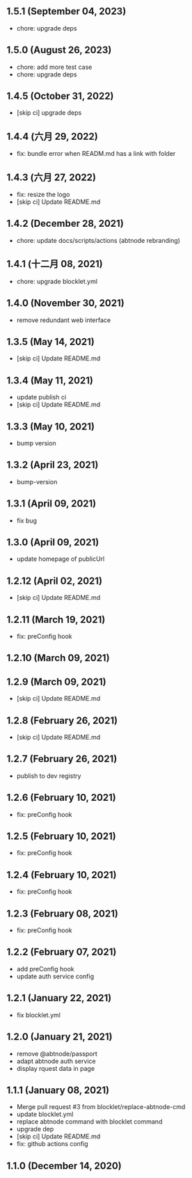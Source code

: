 ## 1.5.1 (September 04, 2023)

- chore: upgrade deps

## 1.5.0 (August 26, 2023)

- chore: add more test case
- chore: upgrade deps

## 1.4.5 (October 31, 2022)

- [skip ci] upgrade deps

## 1.4.4 (六月 29, 2022)

- fix: bundle error when READM.md has a link with folder

## 1.4.3 (六月 27, 2022)

- fix: resize the logo
- [skip ci] Update README.md

## 1.4.2 (December 28, 2021)

- chore: update docs/scripts/actions (abtnode rebranding)

## 1.4.1 (十二月 08, 2021)

- chore: upgrade blocklet.yml

## 1.4.0 (November 30, 2021)

- remove redundant web interface

## 1.3.5 (May 14, 2021)

- [skip ci] Update README.md

## 1.3.4 (May 11, 2021)

- update publish ci
- [skip ci] Update README.md

## 1.3.3 (May 10, 2021)

- bump version

## 1.3.2 (April 23, 2021)

- bump-version

## 1.3.1 (April 09, 2021)

- fix bug

## 1.3.0 (April 09, 2021)

- update homepage of publicUrl

## 1.2.12 (April 02, 2021)

- [skip ci] Update README.md

## 1.2.11 (March 19, 2021)

- fix: preConfig hook

## 1.2.10 (March 09, 2021)

## 1.2.9 (March 09, 2021)

- [skip ci] Update README.md

## 1.2.8 (February 26, 2021)

- [skip ci] Update README.md

## 1.2.7 (February 26, 2021)

- publish to dev registry

## 1.2.6 (February 10, 2021)

- fix: preConfig hook

## 1.2.5 (February 10, 2021)

- fix: preConfig hook

## 1.2.4 (February 10, 2021)

- fix: preConfig hook

## 1.2.3 (February 08, 2021)

- fix: preConfig hook

## 1.2.2 (February 07, 2021)

- add preConfig hook
- update auth service config

## 1.2.1 (January 22, 2021)

- fix blocklet.yml

## 1.2.0 (January 21, 2021)

- remove @abtnode/passport
- adapt abtnode auth service
- display rquest data in page

## 1.1.1 (January 08, 2021)

- Merge pull request #3 from blocklet/replace-abtnode-cmd
- update blocklet.yml
- replace abtnode command with blocklet command
- upgrade dep
- [skip ci] Update README.md
- fix: github actions config

## 1.1.0 (December 14, 2020)
